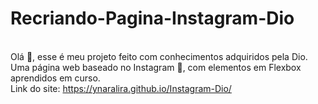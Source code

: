 # Recriando-Pagina-Instagram-Dio<br>
<br>Olá 👋, esse é meu projeto feito com conhecimentos adquiridos pela Dio.
<br>Uma página web baseado no Instagram 🤳, com elementos em Flexbox aprendidos em curso.
<br> Link do site: <a href="https://ynaralira.github.io/Instagram-Dio/">https://ynaralira.github.io/Instagram-Dio/</a>
